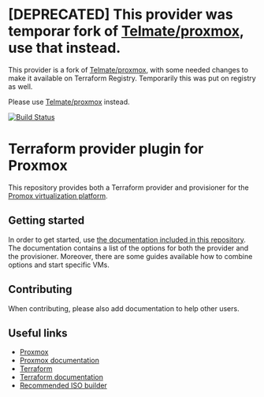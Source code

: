 # [DEPRECATED] This provider was temporar fork of [Telmate/proxmox](https://registry.terraform.io/providers/Telmate/proxmox), use that instead.

This provider is a fork of [Telmate/proxmox](https://registry.terraform.io/providers/Telmate/proxmox), with some needed changes to make it available on Terraform Registry. Temporarily this was put on registry as well.

Please use [Telmate/proxmox](https://registry.terraform.io/providers/Telmate/proxmox) instead.


[![Build Status](https://travis-ci.com/Telmate/terraform-provider-proxmox.svg?branch=master)](https://travis-ci.com/Telmate/terraform-provider-proxmox)

# Terraform provider plugin for Proxmox

This repository provides both a Terraform provider and provisioner for the [Promox virtualization platform](https://pve.proxmox.com/pve-docs/). 

## Getting started

In order to get started, use [the documentation included in this repository](docs/index.md). The documentation contains
a list of the options for both the provider and the provisioner. Moreover, there are some guides available how to combine
options and start specific VMs.

## Contributing

When contributing, please also add documentation to help other users.

## Useful links

* [Proxmox](https://www.proxmox.com/en/)
* [Proxmox documentation](https://pve.proxmox.com/pve-docs/)
* [Terraform](https://www.terraform.io/)
* [Terraform documentation](https://www.terraform.io/docs/index.html)
* [Recommended ISO builder](https://github.com/Telmate/terraform-ubuntu-proxmox-iso)
